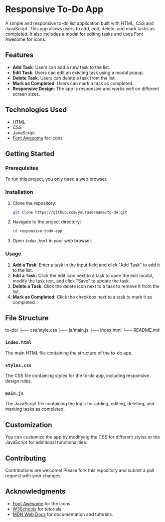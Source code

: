 # Responsive To-Do App

A simple and responsive to-do list application built with HTML, CSS and JavaScript. This app allows users to add, edit, delete, and mark tasks as completed. It also includes a modal for editing tasks and uses Font Awesome for icons.

## Features

- **Add Task**: Users can add a new task to the list.
- **Edit Task**: Users can edit an existing task using a modal popup.
- **Delete Task**: Users can delete a task from the list.
- **Mark as Completed**: Users can mark a task as completed.
- **Responsive Design**: The app is responsive and works well on different screen sizes.

## Technologies Used

- HTML
- CSS
- JavaScript
- [Font Awesome](https://fontawesome.com/) for icons

## Getting Started

### Prerequisites

To run this project, you only need a web browser.

### Installation

1. Clone the repository:

   ```bash
   git clone https://github.com/yourusername/to-do.git
   ```

2. Navigate to the project directory:

   ```bash
   cd responsive-todo-app
   ```

3. Open `index.html` in your web browser.

### Usage

1. **Add a Task**: Enter a task in the input field and click "Add Task" to add it to the list.
2. **Edit a Task**: Click the edit icon next to a task to open the edit modal, modify the task text, and click "Save" to update the task.
3. **Delete a Task**: Click the delete icon next to a task to remove it from the list.
4. **Mark as Completed**: Click the checkbox next to a task to mark it as completed.

## File Structure

to-do/
├── css/style.css
├── js/main.js
├── index.html
└── README.md

### `index.html`

The main HTML file containing the structure of the to-do app.

### `styles.css`

The CSS file containing styles for the to-do app, including responsive design rules.

### `main.js`

The JavaScript file containing the logic for adding, editing, deleting, and marking tasks as completed.

## Customization

You can customize the app by modifying the CSS for different styles or the JavaScript for additional functionalities.

## Contributing

Contributions are welcome! Please fork this repository and submit a pull request with your changes.

## Acknowledgments

- [Font Awesome](https://fontawesome.com/) for the icons.
- [W3Schools](https://www.w3schools.com/) for tutorials.
- [MDN Web Docs](https://developer.mozilla.org/en-US/) for documentation and tutorials.

